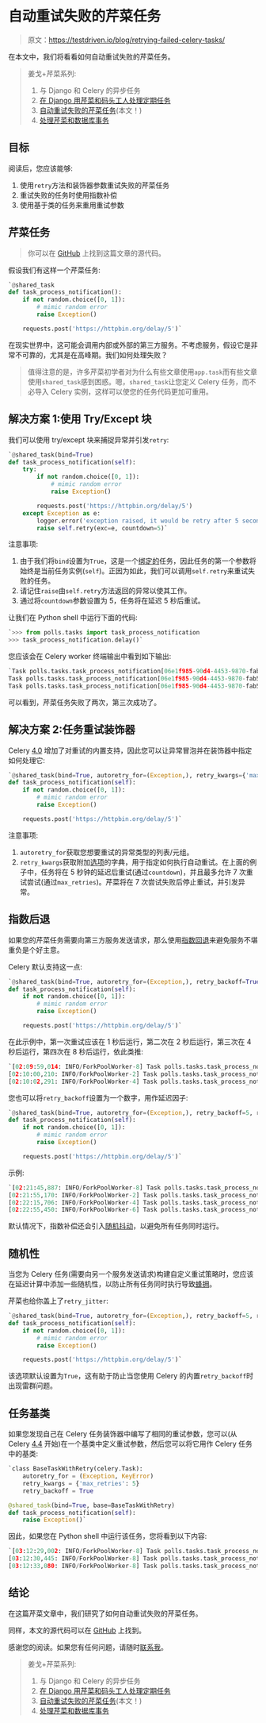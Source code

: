 # 自动重试失败的芹菜任务

> 原文：<https://testdriven.io/blog/retrying-failed-celery-tasks/>

在本文中，我们将看看如何自动重试失败的芹菜任务。

> 姜戈+芹菜系列:
> 
> 1.  与 Django 和 Celery 的异步任务
> 2.  [在 Django 用芹菜和码头工人处理定期任务](/blog/django-celery-periodic-tasks/)
> 3.  [自动重试失败的芹菜任务](/blog/retrying-failed-celery-tasks/)(本文！)
> 4.  [处理芹菜和数据库事务](/blog/celery-database-transactions/)

## 目标

阅读后，您应该能够:

1.  使用`retry`方法和装饰器参数重试失败的芹菜任务
2.  重试失败的任务时使用指数补偿
3.  使用基于类的任务来重用重试参数

## 芹菜任务

> 你可以在 [GitHub](https://github.com/testdrivenio/django-celery-project) 上找到这篇文章的源代码。

假设我们有这样一个芹菜任务:

```py
`@shared_task
def task_process_notification():
    if not random.choice([0, 1]):
        # mimic random error
        raise Exception()

    requests.post('https://httpbin.org/delay/5')` 
```

在现实世界中，这可能会调用内部或外部的第三方服务。不考虑服务，假设它是非常不可靠的，尤其是在高峰期。我们如何处理失败？

> 值得注意的是，许多芹菜初学者对为什么有些文章使用`app.task`而有些文章使用`shared_task`感到困惑。嗯，`shared_task`让您定义 Celery 任务，而不必导入 Celery 实例，这样可以使您的任务代码更加可重用。

## 解决方案 1:使用 Try/Except 块

我们可以使用 try/except 块来捕捉异常并引发`retry`:

```py
`@shared_task(bind=True)
def task_process_notification(self):
    try:
        if not random.choice([0, 1]):
            # mimic random error
            raise Exception()

        requests.post('https://httpbin.org/delay/5')
    except Exception as e:
        logger.error('exception raised, it would be retry after 5 seconds')
        raise self.retry(exc=e, countdown=5)` 
```

注意事项:

1.  由于我们将`bind`设置为`True`，这是一个[绑定的](https://docs.celeryq.dev/en/latest/userguide/tasks.html#bound-tasks)任务，因此任务的第一个参数将始终是当前任务实例(`self`)。正因为如此，我们可以调用`self.retry`来重试失败的任务。
2.  请记住`raise`由`self.retry`方法返回的异常以使其工作。
3.  通过将`countdown`参数设置为 5，任务将在延迟 5 秒后重试。

让我们在 Python shell 中运行下面的代码:

```py
`>>> from polls.tasks import task_process_notification
>>> task_process_notification.delay()` 
```

您应该会在 Celery worker 终端输出中看到如下输出:

```py
`Task polls.tasks.task_process_notification[06e1f985-90d4-4453-9870-fab57c5885c4] retry: Retry in 5s: Exception()
Task polls.tasks.task_process_notification[06e1f985-90d4-4453-9870-fab57c5885c4] retry: Retry in 5s: Exception()
Task polls.tasks.task_process_notification[06e1f985-90d4-4453-9870-fab57c5885c4] succeeded in 3.3638455480104312s: None` 
```

可以看到，芹菜任务失败了两次，第三次成功了。

## 解决方案 2:任务重试装饰器

Celery [4.0](https://docs.celeryq.dev/en/latest/history/whatsnew-4.0.html#task-auto-retry-decorator) 增加了对重试的内置支持，因此您可以让异常冒泡并在装饰器中指定如何处理它:

```py
`@shared_task(bind=True, autoretry_for=(Exception,), retry_kwargs={'max_retries': 7, 'countdown': 5})
def task_process_notification(self):
    if not random.choice([0, 1]):
        # mimic random error
        raise Exception()

    requests.post('https://httpbin.org/delay/5')` 
```

注意事项:

1.  `autoretry_for`获取您想要重试的异常类型的列表/元组。
2.  `retry_kwargs`获取附加[选项](https://docs.celeryq.dev/en/latest/userguide/tasks.html#list-of-options)的字典，用于指定如何执行自动重试。在上面的例子中，任务将在 5 秒钟的延迟后重试(通过`countdown`)，并且最多允许 7 次重试尝试(通过`max_retries`)。芹菜将在 7 次尝试失败后停止重试，并引发异常。

## 指数后退

如果您的芹菜任务需要向第三方服务发送请求，那么使用[指数回退](https://en.wikipedia.org/wiki/Exponential_backoff)来避免服务不堪重负是个好主意。

Celery 默认支持这一点:

```py
`@shared_task(bind=True, autoretry_for=(Exception,), retry_backoff=True, retry_kwargs={'max_retries': 5})
def task_process_notification(self):
    if not random.choice([0, 1]):
        # mimic random error
        raise Exception()

    requests.post('https://httpbin.org/delay/5')` 
```

在此示例中，第一次重试应该在 1 秒后运行，第二次在 2 秒后运行，第三次在 4 秒后运行，第四次在 8 秒后运行，依此类推:

```py
`[02:09:59,014: INFO/ForkPoolWorker-8] Task polls.tasks.task_process_notification[fbe041b6-e6c1-453d-9cc9-cb99236df6ff] retry: Retry in 1s: Exception()
[02:10:00,210: INFO/ForkPoolWorker-2] Task polls.tasks.task_process_notification[fbe041b6-e6c1-453d-9cc9-cb99236df6ff] retry: Retry in 2s: Exception()
[02:10:02,291: INFO/ForkPoolWorker-4] Task polls.tasks.task_process_notification[fbe041b6-e6c1-453d-9cc9-cb99236df6ff] retry: Retry in 4s: Exception()` 
```

您也可以将`retry_backoff`设置为一个数字，用作延迟因子:

```py
`@shared_task(bind=True, autoretry_for=(Exception,), retry_backoff=5, retry_kwargs={'max_retries': 5})
def task_process_notification(self):
    if not random.choice([0, 1]):
        # mimic random error
        raise Exception()

    requests.post('https://httpbin.org/delay/5')` 
```

示例:

```py
`[02:21:45,887: INFO/ForkPoolWorker-8] Task polls.tasks.task_process_notification[6a0b2682-74f5-410b-af1e-352069238f3d] retry: Retry in 5s: Exception()
[02:21:55,170: INFO/ForkPoolWorker-2] Task polls.tasks.task_process_notification[6a0b2682-74f5-410b-af1e-352069238f3d] retry: Retry in 10s: Exception()
[02:22:15,706: INFO/ForkPoolWorker-4] Task polls.tasks.task_process_notification[6a0b2682-74f5-410b-af1e-352069238f3d] retry: Retry in 20s: Exception()
[02:22:55,450: INFO/ForkPoolWorker-6] Task polls.tasks.task_process_notification[6a0b2682-74f5-410b-af1e-352069238f3d] retry: Retry in 40s: Exception()` 
```

默认情况下，指数补偿还会引入[随机抖动](https://docs.celeryq.dev/en/stable/userguide/tasks.html#Task.retry_jitter)，以避免所有任务同时运行。

## 随机性

当您为 Celery 任务(需要向另一个服务发送请求)构建自定义重试策略时，您应该在延迟计算中添加一些随机性，以防止所有任务同时执行导致[蜂拥](https://en.wikipedia.org/wiki/Thundering_herd_problem)。

芹菜也给你盖上了`retry_jitter`:

```py
`@shared_task(bind=True, autoretry_for=(Exception,), retry_backoff=5, retry_jitter=True, retry_kwargs={'max_retries': 5})
def task_process_notification(self):
    if not random.choice([0, 1]):
        # mimic random error
        raise Exception()

    requests.post('https://httpbin.org/delay/5')` 
```

该选项默认设置为`True`，这有助于防止当您使用 Celery 的内置`retry_backoff`时出现雷群问题。

## 任务基类

如果您发现自己在 Celery 任务装饰器中编写了相同的重试参数，您可以(从 Celery [4.4](https://docs.celeryq.dev/en/v4.4.4/whatsnew-4.4.html#task-class-definitions-can-now-have-retry-attributes) 开始)在一个基类中定义重试参数，然后您可以将它用作 Celery 任务中的基类:

```py
`class BaseTaskWithRetry(celery.Task):
    autoretry_for = (Exception, KeyError)
    retry_kwargs = {'max_retries': 5}
    retry_backoff = True

@shared_task(bind=True, base=BaseTaskWithRetry)
def task_process_notification(self):
    raise Exception()` 
```

因此，如果您在 Python shell 中运行该任务，您将看到以下内容:

```py
`[03:12:29,002: INFO/ForkPoolWorker-8] Task polls.tasks.task_process_notification[3231ef9b-00c7-4ab1-bf0b-2fdea6fa8348] retry: Retry in 1s: Exception()
[03:12:30,445: INFO/ForkPoolWorker-8] Task polls.tasks.task_process_notification[3231ef9b-00c7-4ab1-bf0b-2fdea6fa8348] retry: Retry in 2s: Exception()
[03:12:33,080: INFO/ForkPoolWorker-8] Task polls.tasks.task_process_notification[3231ef9b-00c7-4ab1-bf0b-2fdea6fa8348] retry: Retry in 3s: Exception()` 
```

## 结论

在这篇芹菜文章中，我们研究了如何自动重试失败的芹菜任务。

同样，本文的源代码可以在 [GitHub](https://github.com/testdrivenio/django-celery-project) 上找到。

感谢您的阅读。如果您有任何问题，请随时[联系我](/authors/yin/)。

> 姜戈+芹菜系列:
> 
> 1.  与 Django 和 Celery 的异步任务
> 2.  [在 Django 用芹菜和码头工人处理定期任务](/blog/django-celery-periodic-tasks/)
> 3.  [自动重试失败的芹菜任务](/blog/retrying-failed-celery-tasks/)(本文！)
> 4.  [处理芹菜和数据库事务](/blog/celery-database-transactions/)